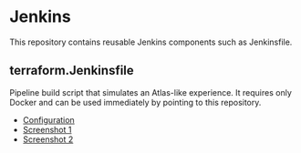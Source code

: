 # Jenkins

This repository contains reusable Jenkins components such as Jenkinsfile.

## terraform.Jenkinsfile

Pipeline build script that simulates an Atlas-like experience. It requires only Docker and can be used immediately by pointing to this repository.

 - [Configuration](https://dl.dropboxusercontent.com/u/360951/pictures/github/servicerocket-jenkins-terraform-config.png)
 - [Screenshot 1](https://dl.dropboxusercontent.com/u/360951/pictures/github/servicerocket-jenkins-pipeline.png)
 - [Screenshot 2](https://dl.dropboxusercontent.com/u/360951/pictures/github/servicerocket-jenkins-prompt.png)
